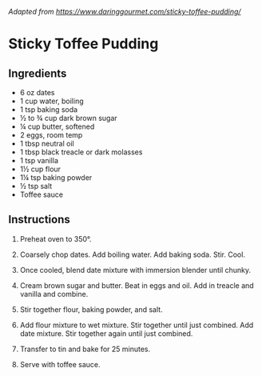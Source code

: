 *Adapted from https://www.daringgourmet.com/sticky-toffee-pudding/*

# Sticky Toffee Pudding

## Ingredients
 - 6 oz dates
 - 1 cup water, boiling
 - 1 tsp baking soda
 - ½ to ¾ cup dark brown sugar
 - ¼ cup butter, softened
 - 2 eggs, room temp
 - 1 tbsp neutral oil
 - 1 tbsp black treacle or dark molasses
 - 1 tsp vanilla
 - 1½ cup flour
 - 1¼ tsp baking powder
 - ½ tsp salt
 - Toffee sauce

## Instructions

 1. Preheat oven to 350°.

 2. Coarsely chop dates. Add boiling water. Add baking soda. Stir. Cool.

 3. Once cooled, blend date mixture with immersion blender until chunky.

 4. Cream brown sugar and butter. Beat in eggs and oil. Add in treacle and
    vanilla and combine.

 5. Stir together flour, baking powder, and salt.

 6. Add flour mixture to wet mixture. Stir together until just combined. Add
    date mixture. Stir together again until just combined.

 7. Transfer to tin and bake for 25 minutes.

 8. Serve with toffee sauce.

